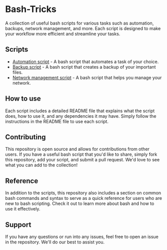 # Bash-Tricks

A collection of useful bash scripts for various tasks such as automation, backups, network management, and more. Each script is designed to make your workflow more efficient and streamline your tasks.

## Scripts

- [Automation script](link_to_script) - A bash script that automates a task of your choice.
- [Backup script](link_to_script) - A bash script that creates a backup of your important files.
- [Network management script](link_to_script) - A bash script that helps you manage your network.

## How to use

Each script includes a detailed README file that explains what the script does, how to use it, and any dependencies it may have. Simply follow the instructions in the README file to use each script.

## Contributing

This repository is open source and allows for contributions from other users. If you have a useful bash script that you'd like to share, simply fork this repository, add your script, and submit a pull request. We'd love to see what you can add to the collection!

## Reference

In addition to the scripts, this repository also includes a section on common bash commands and syntax to serve as a quick reference for users who are new to bash scripting. Check it out to learn more about bash and how to use it effectively.

## Support

If you have any questions or run into any issues, feel free to open an issue in the repository. We'll do our best to assist you.
